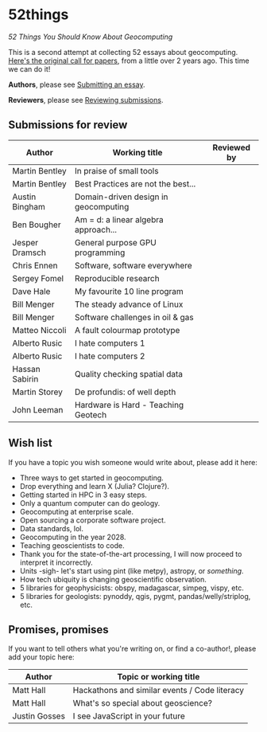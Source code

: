 # 52things
_52 Things You Should Know About Geocomputing_

This is a second attempt at collecting 52 essays about geocomputing. [Here's the original call for papers](https://agilescientific.com/blog/2014/12/29/geocomputing-call-for-papers), from a little over 2 years ago. This time we can do it!

**Authors**, please see [Submitting an essay](Submitting_an_essay.md).

**Reviewers**, please see [Reviewing submissions](Reviewing_submissions.md).


## Submissions for review

| Author           | Working title                       | Reviewed by |
| ---------------- | ----------------------------------- | ----------- |
| Martin Bentley   | In praise of small tools            |             |
| Martin Bentley   | Best Practices are not the best...  |             |
| Austin Bingham   | Domain-driven design in geocomputing|             |
| Ben Bougher      | Am = d: a linear algebra approach...|             |
| Jesper Dramsch   | General purpose GPU programming     |             |
| Chris Ennen      | Software, software everywhere       |             |
| Sergey Fomel     | Reproducible research               |             |
| Dave Hale        | My favourite 10 line program        |             |
| Bill Menger      | The steady advance of Linux         |             |
| Bill Menger      | Software challenges in oil & gas    |             |
| Matteo Niccoli   | A fault colourmap prototype         |             |
| Alberto Rusic    | I hate computers 1                  |             |
| Alberto Rusic    | I hate computers 2                  |             |
| Hassan Sabirin   | Quality checking spatial data       |             |
| Martin Storey    | De profundis: of well depth         |             |
| John Leeman      | Hardware is Hard - Teaching Geotech |             |


## Wish list

If you have a topic you wish someone would write about, please add it here:

- Three ways to get started in geocomputing.
- Drop everything and learn X (Julia? Clojure?).
- Getting started in HPC in 3 easy steps.
- Only a quantum computer can do geology.
- Geocomputing at enterprise scale.
- Open sourcing a corporate software project.
- Data standards, lol.
- Geocomputing in the year 2028.
- Teaching geoscientists to code.
- Thank you for the state-of-the-art processing, I will now proceed to interpret it incorrectly.
- Units -sigh- let's start using pint (like metpy), astropy, or _something_.
- How tech ubiquity is changing geoscientific observation.
- 5 libraries for geophysicists: obspy, madagascar, simpeg, vispy, etc.
- 5 libraries for geologists: pynoddy, qgis, pygmt, pandas/welly/striplog, etc.


## Promises, promises

If you want to tell others what you're writing on, or find a co-author!, please add your topic here:

| Author           | Topic or working title                            |
| ---------------- | ------------------------------------------------- |
| Matt Hall        | Hackathons and similar events / Code literacy     |
| Matt Hall        | What's so special about geoscience?               |
| Justin Gosses    | I see JavaScript in your future                   |
